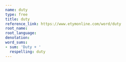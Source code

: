 ```yaml
---
name: duty
type: free
title: duty
reference_link: https://www.etymonline.com/word/duty
root_name: 
root_language: 
denotation: 
word_sums:
- sum: 'Duty + '
  respelling: duty
---
```


